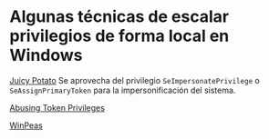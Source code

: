 # Algunas técnicas de escalar privilegios de forma local en Windows

[Juicy Potato](https://github.com/ohpe/juicy-potato) Se aprovecha del privilegio `SeImpersonatePrivilege` o `SeAssignPrimaryToken` para la impersonificación del sistema.

[Abusing Token Privileges](https://foxglovesecurity.com/2017/08/25/abusing-token-privileges-for-windows-local-privilege-escalation/)

[WinPeas](https://github.com/carlospolop/PEASS-ng/tree/master/winPEAS)
